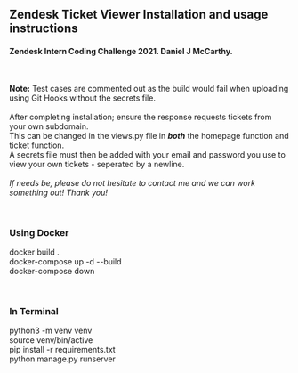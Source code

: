 ## Zendesk Ticket Viewer Installation and usage instructions

#### Zendesk Intern Coding Challenge 2021. Daniel J McCarthy.

<br />

**Note:** Test cases are commented out as the build would fail when uploading using Git Hooks without the secrets file.   
<br />
After completing installation; ensure the response requests tickets from your own subdomain.  
This can be changed in the views.py file in **_both_** the homepage function and ticket function.
<br />
A secrets file must then be added with your email and password you use to view your own tickets - seperated by a newline.
<br />
<br />
*If needs be, please do not hesitate to contact me and we can work something out! Thank you!*

<br />

### Using Docker

docker build .  
docker-compose up -d --build  
docker-compose down  

<br />

### In Terminal

python3 -m venv venv  
source venv/bin/active  
pip install -r requirements.txt  
python manage.py runserver  
